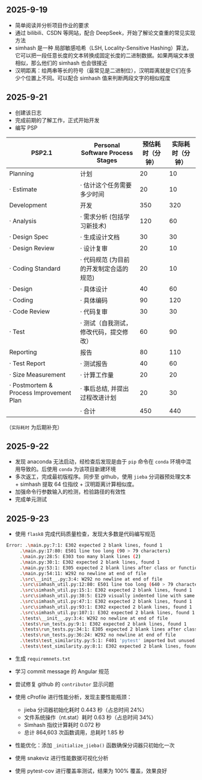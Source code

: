 ## 2025-9-19

- 简单阅读并分析项目作业的要求
- 通过 bilibili、CSDN 等网站，配合 DeepSeek，开始了解论文查重的常见实现方法
- simhash 是一种 局部敏感哈希（LSH, Locality-Sensitive Hashing）算法，它可以把一段任意长度的文本转换成固定长度的二进制数据。如果两端文本很相似，那么他们的 simhash 也会很接近
- 汉明距离：给两串等长的符号（最常见是二进制位），汉明距离就是它们在多少个位置上不同。可以配合 simhash 值来判断两段文字的相似程度

## 2025-9-21

- 创建该日志
- 完成前期的了解工作，正式开始开发
- 编写 PSP



| PSP2.1                                  | Personal Software Process Stages        | 预估耗时（分钟） | 实际耗时（分钟） |
| --------------------------------------- | --------------------------------------- | ---------------- | ---------------- |
| Planning                                | 计划                                    | 20               | 10               |
| · Estimate                              | · 估计这个任务需要多少时间              | 20               | 10               |
| Development                             | 开发                                    | 350              | 320              |
| · Analysis                              | · 需求分析 (包括学习新技术)             | 120              | 60               |
| · Design Spec                           | · 生成设计文档                          | 30               | 30               |
| · Design Review                         | · 设计复审                              | 20               | 10               |
| · Coding Standard                       | · 代码规范 (为目前的开发制定合适的规范) | 20               | 10               |
| · Design                                | · 具体设计                              | 40               | 60               |
| · Coding                                | · 具体编码                              | 90               | 120              |
| · Code Review                           | · 代码复审                              | 30               | 30               |
| · Test                                  | · 测试（自我测试，修改代码，提交修改）  | 60               | 90               |
| Reporting                               | 报告                                    | 80               | 110              |
| · Test Report                           | · 测试报告                              | 40               | 60               |
| · Size Measurement                      | · 计算工作量                            | 20               | 20               |
| · Postmortem & Process Improvement Plan | · 事后总结, 并提出过程改进计划          | 20               | 30               |
|                                         | · 合计                                  | 450              | 440              |

（`实际耗时` 为后期补充）

## 2025-9-22

- 发现 anaconda 无法启动，经检查后发现是由于 `pip` 命令在 `conda` 环境中混用导致的。后使用 `conda` 为该项目新建环境
- 多次返工，完成最初版程序。同步至 github，使用 `jieba` 分词器预处理文本 + simhash 提取 64 位指纹 + 汉明距离计算相似度。
- 加强命令行参数输入的检测，检验路径的有效性
- 完成单元测试

## 2025-9-23

- 使用 `flask8` 完成代码质量检查，发现大多数是代码编写规范

```bash
Error: .\main.py:7:1: E302 expected 2 blank lines, found 1
     .\main.py:17:80: E501 line too long (90 > 79 characters)
     .\main.py:28:5: E303 too many blank lines (2)
     .\main.py:30:1: E302 expected 2 blank lines, found 1
     .\main.py:53:1: E305 expected 2 blank lines after class or function definition, found 1
     .\main.py:54:11: W292 no newline at end of file
     .\src\__init__.py:3:4: W292 no newline at end of file
     .\src\simhash_util.py:12:80: E501 line too long (640 > 79 characters)
     .\src\simhash_util.py:15:1: E302 expected 2 blank lines, found 1
     .\src\simhash_util.py:38:5: E129 visually indented line with same indent as next logical line    
     .\src\simhash_util.py:47:1: E302 expected 2 blank lines, found 1
     .\src\simhash_util.py:93:1: E302 expected 2 blank lines, found 1
     .\src\simhash_util.py:107:1: E302 expected 2 blank lines, found 1
     .\tests\__init__.py:3:4: W292 no newline at end of file
     .\tests\run_tests.py:9:1: E302 expected 2 blank lines, found 1
     .\tests\run_tests.py:34:1: E305 expected 2 blank lines after class or function definition, found 1
     .\tests\run_tests.py:36:24: W292 no newline at end of file
     .\tests\test_similarity.py:5:1: F401 'pytest' imported but unused
     .\tests\test_similarity.py:8:1: E302 expected 2 blank lines, found 1
```

- 生成 `requiremnets.txt`
- 学习 commit message 的 Angular 规范
- 尝试修复 github 的 `contributor` 显示问题

- 使用 cProfile 进行性能分析，发现主要性能瓶颈：
  - jieba 分词器初始化耗时 0.443 秒（占总时间 24%）
  - 文件系统操作（nt.stat）耗时 0.63 秒（占总时间 34%）
  - Simhash 指纹计算耗时 0.072 秒
  - 总计 864,603 次函数调用，总耗时 1.85 秒

- 性能优化：添加 `_initialize_jieba()` 函数确保分词器只初始化一次
  
- 使用 snakeviz 进行性能数据可视化分析

- 使用 pytest-cov 进行覆盖率测试，结果为 100% 覆盖，效果良好
